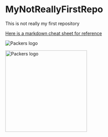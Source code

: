 # MyNotReallyFirstRepo
This is not really my first repository

[Here is a markdown cheat sheet for reference](https://www.markdownguide.org/cheat-sheet/)

![Packers logo](images/packers.png)

<img src="images/packers.png" alt="Packers logo" width="256" height="256">
